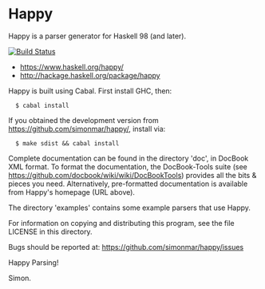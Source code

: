 # Happy

Happy is a parser generator for Haskell 98 (and later).

[![Build Status](https://secure.travis-ci.org/simonmar/happy.svg?branch=master)](http://travis-ci.org/simonmar/happy)

* https://www.haskell.org/happy/
* http://hackage.haskell.org/package/happy

Happy is built using Cabal.  First install GHC, then:
```
  $ cabal install
```
If you obtained the development version from https://github.com/simonmar/happy/,
install via:
```
  $ make sdist && cabal install
```

Complete documentation can be found in the directory 'doc', in
DocBook XML format.  To format the documentation, the DocBook-Tools
suite (see https://github.com/docbook/wiki/wiki/DocBookTools)
provides all the bits & pieces you need.  Alternatively, pre-formatted
documentation is available from Happy's homepage (URL above).

The directory 'examples' contains some example parsers that use Happy.

For information on copying and distributing this program, see the file
LICENSE in this directory.

Bugs should be reported at: https://github.com/simonmar/happy/issues

Happy Parsing!

Simon.
